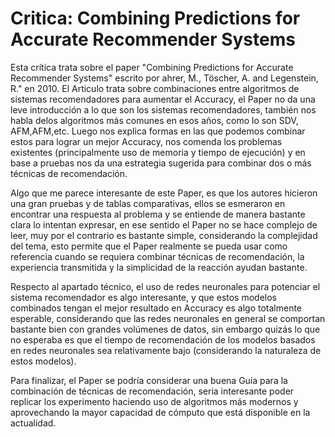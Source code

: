 # Critica: Combining Predictions for Accurate Recommender Systems


Esta crítica trata sobre el paper "Combining Predictions for Accurate Recommender Systems" escrito por ahrer, M., Töscher, A. and Legenstein, R." en 2010. El Articulo trata sobre combinaciones entre algoritmos de sistemas recomendadores para aumentar el Accuracy, el Paper no da una leve introducción a lo que son los sistemas recomendadores, también nos habla delos algoritmos más comunes en esos años, como lo son SDV, AFM,AFM,etc. Luego nos explica formas en las que podemos combinar estos para lograr un mejor Accuracy, nos comenda los problemas existentes (principalmente uso de memoria y tiempo de ejecución) y en base a pruebas nos da una estrategia sugerida para combinar dos o más técnicas de recomendación.



Algo que me parece interesante de este Paper, es que los autores hicieron una gran pruebas y de tablas comparativas, ellos se esmeraron en encontrar una respuesta al problema y se entiende de manera bastante clara lo intentan expresar, en ese sentido el Paper no se hace complejo de leer, muy por el contrario es bastante simple, considerando la complejidad del tema,  esto permite que el Paper realmente se pueda usar como referencia cuando se requiera combinar técnicas de recomendación, la experiencia transmitida y la simplicidad de la reacción ayudan bastante.



Respecto al apartado técnico, el uso de redes neuronales para potenciar el sistema recomendador es algo interesante, y que estos modelos combinados tengan el mejor resultado en Accuracy es algo totalmente esperable, considerando que las redes neuronales en general se comportan bastante bien con grandes volúmenes de datos, sin embargo quizás lo que no esperaba es que el tiempo de recomendación de los modelos basados en redes neuronales sea relativamente bajo (considerando la naturaleza de estos modelos).



Para finalizar, el Paper se podría considerar una buena Guía para la combinación de técnicas de recomendación, seria interesante poder replicar los experimento haciendo uso de algoritmos más modernos y aprovechando la mayor capacidad de cómputo que está disponible en la actualidad.
